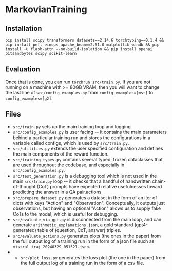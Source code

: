 # MarkovianTraining 

## Installation
```
pip install scipy transformers datasets==2.14.6 torchtyping==0.1.4 && pip install peft einops apache_beam==2.51.0 matplotlib wandb && pip install -U flash-attn --no-build-isolation && pip install openai bitsandbytes scipy scikit-learn
```

## Evaluation
Once that is done, you can run `torchrun src/train.py`.
If you are not running on a machine with >= 80GB VRAM, then you will want to change the last line of `src/config_examples.py` from `config_examples=[mst]` to `config_examples=[g2]`.

## Files
* `src/train.py` sets up the main training loop and logging
* `src/config_examples.py` is user facing -- it contains the main parameters behind a particular training run and stores the configurations in a variable called configs, which is used by `src/train.py`. 
* `src/utilities.py` extends the user specified configuration and defines the main components of the reward function. 
* `src/training_types.py` contains several typed, frozen dataclasses that are used throughout the codebase, and especially in `src/config_examples.py`.
* `src/test_generation.py` is a debugging tool which is not used in the main `src/train.py` loop -- it checks that a handful of handwritten chain-of-thought (CoT) prompts have expected relative usefulnesses toward predicting the answer in a QA pair.actions
* `src/prepare_dataset.py` generates a dataset in the form of an iter of dicts with keys "Action" and "Observation". Conceptually, it outputs just observations, but having an optional "Action" allows us to supply fake CoTs to the model, which is useful for debugging.
* `src/evaluate_via_gpt.py` is disconnected from the main loop, and can generate `arithmetic_explanations.json`, a gold standard (gpt4-generated) table of (question, CoT, answer) triples. 
* `src/evaluate_actions.py` generates plots (the ones in the paper) from the full output log of a training run in the form of a json file such as `mistral_traj_20240329_051521.json`.
* * `src/plot_loss.py` generates the loss plot (the one in the paper) from the full output log of a training run in the form of a csv file.
